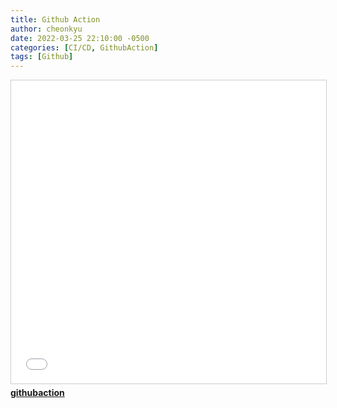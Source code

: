 ```yaml
---
title: Github Action
author: cheonkyu
date: 2022-03-25 22:10:00 -0500
categories: [CI/CD, GithubAction]
tags: [Github]
---
```


<iframe src="//www.slideshare.net/slideshow/embed_code/key/8fFJuDXkQTsXLs" width="595" height="485" frameborder="0" marginwidth="0" marginheight="0" scrolling="no" style="border:1px solid #CCC; border-width:1px; margin-bottom:5px; max-width: 100%;" allowfullscreen> </iframe> <div style="margin-bottom:5px"> <strong> <a href="//www.slideshare.net/wonjunhwang11/githubaction" title="githubaction" target="_blank">githubaction</a> </strong></div>